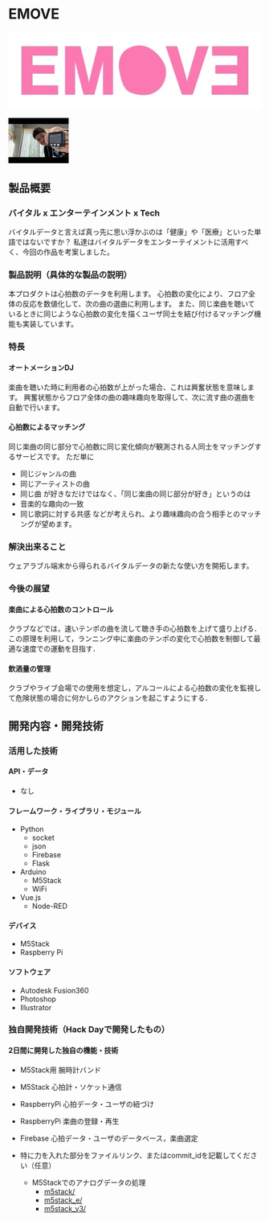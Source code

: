 # EMOVE

![EMOVE](logo.jpg)

[![Product Name](3.jpg)](https://youtu.be/QGpgYXygGdU)

## 製品概要
### バイタル x エンターテインメント x Tech
バイタルデータと言えば真っ先に思い浮かぶのは「健康」や「医療」といった単語ではないですか？
私達はバイタルデータをエンターテイメントに活用すべく、今回の作品を考案しました。

### 製品説明（具体的な製品の説明）
本プロダクトは心拍数のデータを利用します。
心拍数の変化により、フロア全体の反応を数値化して、次の曲の選曲に利用します。
また、同じ楽曲を聴いているときに同じような心拍数の変化を描くユーザ同士を結び付けるマッチング機能も実装しています。

### 特長
#### オートメーションDJ
楽曲を聴いた時に利用者の心拍数が上がった場合、これは興奮状態を意味します。
興奮状態からフロア全体の曲の趣味趣向を取得して、次に流す曲の選曲を自動で行います。

#### 心拍数によるマッチング
同じ楽曲の同じ部分で心拍数に同じ変化傾向が観測される人同士をマッチングするサービスです。
ただ単に
- 同じジャンルの曲
- 同じアーティストの曲
- 同じ曲
が好きなだけではなく、「同じ楽曲の同じ部分が好き」というのは
- 音楽的な趣向の一致
- 同じ歌詞に対する共感
などが考えられ、より趣味趣向の合う相手とのマッチングが望めます。

### 解決出来ること
ウェアラブル端末から得られるバイタルデータの新たな使い方を開拓します。

### 今後の展望
#### 楽曲による心拍数のコントロール
クラブなどでは，速いテンポの曲を流して聴き手の心拍数を上げて盛り上げる．
この原理を利用して，ランニング中に楽曲のテンポの変化で心拍数を制御して最適な速度での運動を目指す．

#### 飲酒量の管理
クラブやライブ会場での使用を想定し，アルコールによる心拍数の変化を監視して危険状態の場合に何かしらのアクションを起こすようにする．

## 開発内容・開発技術
### 活用した技術
#### API・データ

- なし

#### フレームワーク・ライブラリ・モジュール
- Python
    - socket
    - json
    - Firebase
    - Flask
- Arduino
    - M5Stack
    - WiFi
- Vue.js
    - Node-RED

#### デバイス
- M5Stack
- Raspberry Pi

#### ソフトウェア
- Autodesk Fusion360
- Photoshop
- Illustrator

### 独自開発技術（Hack Dayで開発したもの）
#### 2日間に開発した独自の機能・技術
* M5Stack用 腕時計バンド
* M5Stack 心拍計・ソケット通信
* RaspberryPi 心拍データ・ユーザの紐づけ
* RaspberryPi 楽曲の登録・再生
* Firebase 心拍データ・ユーザのデータベース，楽曲選定

* 特に力を入れた部分をファイルリンク、またはcommit_idを記載してください（任意）
   * M5Stackでのアナログデータの処理
      * [m5stack/](https://github.com/jphacks/NG_1907/tree/master/m5stack)
      * [m5stack_e/](https://github.com/jphacks/NG_1907/tree/master/m5stack_e)
      * [m5stack_v3/](https://github.com/jphacks/NG_1907/tree/master/m5stack_v3)
